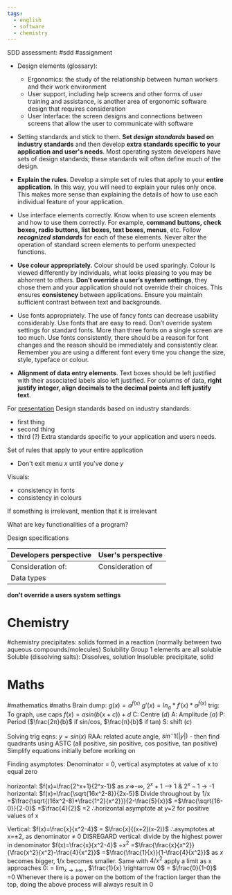 ```yaml
---
tags:
  - english
  - software
  - chemistry
---
```

SDD assessment:
#sdd #assignment
- Design elements (glossary):
	- Ergonomics: the study of the relationship between human workers and their work environment
	- User support, including help screens and other forms of user training and assistance, is another area of ergonomic software design that requires consideration
	- User Interface: the screen designs and connections between screens that allow the user to communicate with software

- Setting standards and stick to them. **Set *design standards* based on industry standards** and then develop **extra standards specific to your application and user's needs**. Most operating system developers have sets of design standards; these standards will often define much of the design.
- **Explain the rules**. Develop a simple set of rules that apply to your **entire application**. In this way, you will need to explain your rules only once. This makes more sense than explaining the details of how to use each individual feature of your application.
- Use interface elements correctly. Know when to use screen elements and how to use them correctly. For example, **command buttons, check boxes, radio buttons, list boxes, text boxes, menus**, etc. Follow ***recognized standards*** for each of these elements. Never alter the operation of standard screen elements to perform unexpected functions.
- **Use colour appropriately.** Colour should be used sparingly. Colour is viewed differently by individuals, what looks pleasing to you may be abhorrent to others. **Don’t override a user’s system settings**, they chose them and your application should not override their choices. This ensures **consistency** between applications. Ensure you maintain sufficient contrast between text and backgrounds.
- Use fonts appropriately. The use of fancy fonts can decrease usability considerably. Use fonts that are easy to read. Don’t override system settings for standard fonts. More than three fonts on a single screen are too much. Use fonts consistently, there should be a reason for font changes and the reason should be immediately and consistently clear. Remember you are using a different font every time you change the size, style, typeface or colour.
- **Alignment of data entry elements**. Text boxes should be left justified with their associated labels also left justified. For columns of data, **right justify integer, align decimals to the decimal points** and **left justify text**.


For [presentation](obsidian://open?vault=Lachlan%20Drive&file=Software%2FPresentation)
Design standards based on industry standards:
- first thing
- second thing
- third (?)
Extra standards specific to your application and users needs.

Set of rules that apply to your entire application
- Don't exit menu $x$ until you've done $y$ 

Visuals:
- consistency in fonts
- consistency in colours

If something is irrelevant, mention that it is irrelevant


What are key functionalities of a program?

Design specifications

|**Developers perspective**|**User's perspective**|
|---|---|
|Consideration of:|Consideration of|
|Data types ||

**don't override a users system settings**

# Chemistry
#chemistry 
precipitates: solids formed in a reaction (normally between two aqueous compounds/molecules)
Solubility 
Group 1 elements are all soluble
Soluble (dissolving salts): Dissolves, solution
Insoluble: precipitate, solid


# Maths
#mathematics #maths 
Brain dump:
$g(x)=a^{f(x)}$
$g'(x)=ln_a*f'(x)*a^{f(x)}$
trig:
To graph, use caps
$f(x)=asin(b(x+c))+d$
C: Centre ($d$)
A: Amplitude ($a$)
P: Period ($\frac{2π}{b}$ if sin/cos, $\frac{π}{b}$ if tan)
S: shift ($c$)

Solving trig eqns:
$y=sin(x)$
RAA: related acute angle, $sin^-1(|y|)$ - then find quadrants using ASTC (all positive, sin positive, cos positive, tan positive)
Simplify equations initially before working on 



Finding asymptotes:
Denominator = 0, vertical asymptotes at value of x to equal zero

horizontal:
$f(x)=\frac{2^x+1}{2^x-1}$
as $x$⇒-∞, $2^x+1$ --> 1 & $2^x-1$ -> -1
horizontal:
$f(x)=\frac{\sqrt{16x^2-8}}{2x-5}$
Divide throughout by 1/x
=$\frac{\sqrt{(16x^2-8)*\frac{1^2}{x^2}}}{2-\frac{5}{x}}$
=$\frac{\sqrt{16-0}}{2-0}$
=$\frac{4}{2}$
=2
∴horizontal asymptote at y=2 for positive values of x

Vertical:
$f(x)=\frac{x}{x^2-4}$
= $\frac{x}{(x+2)(x-2)}$
∴asymptotes at x=±2, as denominator ≠ 0
DISREGARD vertical:
divide by the highest power in denominator
$f(x)=\frac{x}{x^2-4}$
$÷x^2$
=$\frac{\frac{x}{x^2}}{\frac{x^2}{x^2}-\frac{4}{x^2}}$
=$\frac{\frac{1}{x}}{1-\frac{4}{x^2}}$
as $x$ becomes bigger, 1/x becomes smaller. Same with $4/x^2$
apply a limit as x approaches 0:
= $\lim_{x \to ±∞}$ , $\frac{1}{x} \rightarrow 0$
= $\frac{0}{1-0}$
=$0$
Whenever there is a power on the bottom of the fraction larger than the top, doing the above process will always result in 0